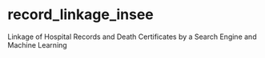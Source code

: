 # record_linkage_insee
Linkage of Hospital Records and Death Certificates by a Search Engine and Machine Learning
